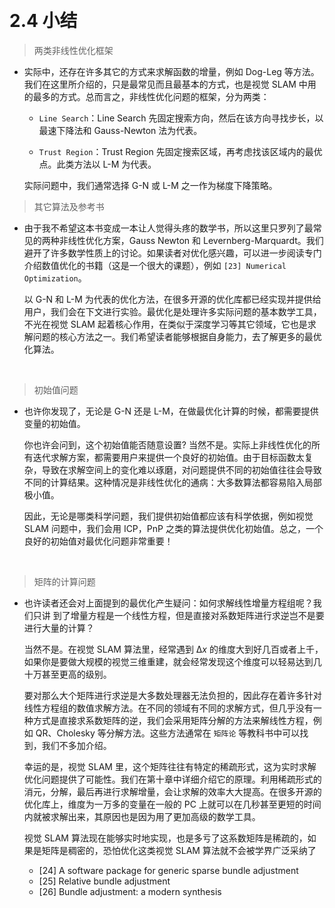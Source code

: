 &emsp;
# 2.4 小结
>两类非线性优化框架
- 实际中，还存在许多其它的方式来求解函数的增量，例如 Dog-Leg 等方法。我们在这里所介绍的，只是最常见而且最基本的方式，也是视觉 SLAM 中用的最多的方式。总而言之，非线性优化问题的框架，分为两类：
    - `Line Search`：Line Search 先固定搜索方向，然后在该方向寻找步长，以最速下降法和 Gauss-Newton 法为代表。

    - `Trust Region`：Trust Region 先固定搜索区域，再考虑找该区域内的最优点。此类方法以 L-M 为代表。

    实际问题中，我们通常选择 G-N 或 L-M 之一作为梯度下降策略。

>其它算法及参考书
- 由于我不希望这本书变成一本让人觉得头疼的数学书，所以这里只罗列了最常见的两种非线性优化方案，Gauss Newton 和 Levernberg-Marquardt。我们避开了许多数学性质上的讨论。如果读者对优化感兴趣，可以进一步阅读专门介绍数值优化的书籍（这是一个很大的课题），例如 `[23] Numerical Optimization`。

    以 G-N 和 L-M 为代表的优化方法，在很多开源的优化库都已经实现并提供给用户，我们会在下文进行实验。最优化是处理许多实际问题的基本数学工具，不光在视觉 SLAM 起着核心作用，在类似于深度学习等其它领域，它也是求解问题的核心方法之一。我们希望读者能够根据自身能力，去了解更多的最优化算法。

&emsp;
>初始值问题
- 也许你发现了，无论是 G-N 还是 L-M，在做最优化计算的时候，都需要提供变量的初始值。
    
    你也许会问到，这个初始值能否随意设置? 当然不是。实际上非线性优化的所有迭代求解方案，都需要用户来提供一个良好的初始值。由于目标函数太复杂，导致在求解空间上的变化难以琢磨，对问题提供不同的初始值往往会导致不同的计算结果。这种情况是非线性优化的通病：大多数算法都容易陷入局部极小值。
    
    因此，无论是哪类科学问题，我们提供初始值都应该有科学依据，例如视觉 SLAM 问题中，我们会用 ICP，PnP 之类的算法提供优化初始值。总之，一个良好的初始值对最优化问题非常重要！

&emsp;
>矩阵的计算问题
- 也许读者还会对上面提到的最优化产生疑问：如何求解线性增量方程组呢？我们只讲
到了增量方程是一个线性方程，但是直接对系数矩阵进行求逆岂不是要进行大量的计算？

    当然不是。在视觉 SLAM 算法里，经常遇到 $∆x$ 的维度大到好几百或者上千，如果你是要做大规模的视觉三维重建，就会经常发现这个维度可以轻易达到几十万甚至更高的级别。

    要对那么大个矩阵进行求逆是大多数处理器无法负担的，因此存在着许多针对线性方程组的数值求解方法。在不同的领域有不同的求解方式，但几乎没有一种方式是直接求系数矩阵的逆，我们会采用矩阵分解的方法来解线性方程，例如 QR、Cholesky 等分解方法。这些方法通常在 `矩阵论` 等教科书中可以找到，我们不多加介绍。

    幸运的是，视觉 SLAM 里，这个矩阵往往有特定的稀疏形式，这为实时求解优化问题提供了可能性。我们在第十章中详细介绍它的原理。利用稀疏形式的消元，分解，最后再进行求解增量，会让求解的效率大大提高。在很多开源的优化库上，维度为一万多的变量在一般的 PC 上就可以在几秒甚至更短的时间内就被求解出来，其原因也是因为用了更加高级的数学工具。

    视觉 SLAM 算法现在能够实时地实现，也是多亏了这系数矩阵是稀疏的，如果是矩阵是稠密的，恐怕优化这类视觉 SLAM 算法就不会被学界广泛采纳了 
    - [24] A software package for generic sparse bundle adjustment
    - [25] Relative bundle adjustment
    - [26] Bundle adjustment: a modern synthesis
